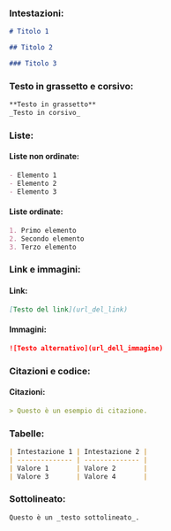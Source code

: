 ### Intestazioni:

```markdown
# Titolo 1

## Titolo 2

### Titolo 3
```

### Testo in grassetto e corsivo:

```markdown
**Testo in grassetto**
_Testo in corsivo_
```

### Liste:

#### Liste non ordinate:

```markdown
- Elemento 1
- Elemento 2
- Elemento 3
```

#### Liste ordinate:

```markdown
1. Primo elemento
2. Secondo elemento
3. Terzo elemento
```

### Link e immagini:

#### Link:

```markdown
[Testo del link](url_del_link)
```

#### Immagini:

```markdown
![Testo alternativo](url_dell_immagine)
```

### Citazioni e codice:

#### Citazioni:

```markdown
> Questo è un esempio di citazione.
```

### Tabelle:

```markdown
| Intestazione 1 | Intestazione 2 |
| -------------- | -------------- |
| Valore 1       | Valore 2       |
| Valore 3       | Valore 4       |
```

### Sottolineato:

```markdown
Questo è un _testo sottolineato_.
```
